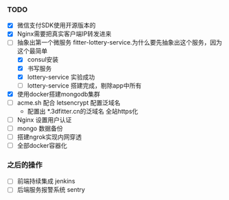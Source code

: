 ### TODO
- [x] 微信支付SDK使用开源版本的
- [x] Nginx需要把真实客户端IP转发进来
- [ ] 抽象出第一个微服务 fitter-lottery-service.为什么要先抽象出这个服务，因为这个最简单
    - [x] consul安装
    - [x] 书写服务
    - [x] lottery-service 实验成功
    - [ ] lottery-service 搭建完成，剔除app中所有

- [x] 使用docker搭建mongodb集群
- [ ] acme.sh 配合 letsencrypt 配置泛域名
    - 配置出 *.3dfitter.cn的泛域名 全站https化
- [ ] Nginx 设置用户认证
- [ ] mongo 数据备份
- [ ] 搭建ngrok实现内网穿透
- [ ] 全部docker容器化

### 之后的操作
- [ ] 前端持续集成 jenkins
- [ ] 后端服务报警系统 sentry
